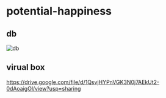 # potential-happiness
## db

![db](https://github.com/mixae1/potential-happiness/assets/56720762/96a271fb-8e56-4797-95d8-85720eef5d30)

## virual box

https://drive.google.com/file/d/1QsvjHYPnVGK3N0j7AEkUt2-0dAoaigOl/view?usp=sharing
